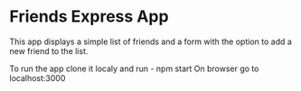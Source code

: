 # Friends Express App

This app displays a simple list of friends and a form with the option
to add a new friend to the list.

To run the app clone it localy and run - npm start
On browser go to localhost:3000

